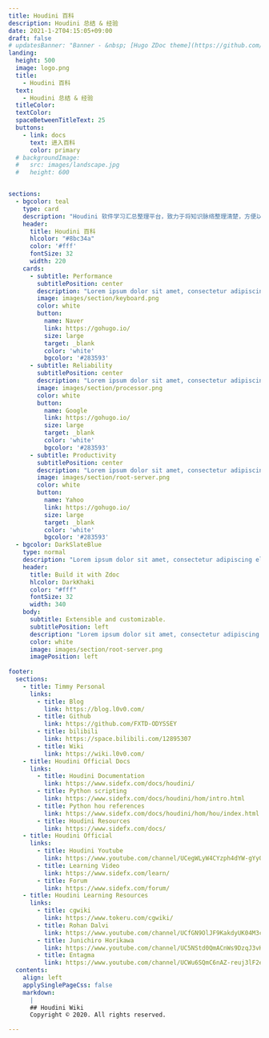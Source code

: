 ```yaml
---
title: Houdini 百科
description: Houdini 总结 & 经验
date: 2021-1-2T04:15:05+09:00
draft: false
# updatesBanner: "Banner - &nbsp; [Hugo ZDoc theme](https://github.com/zzossig/hugo-theme-zdoc) &nbsp; just arrived"
landing:
  height: 500
  image: logo.png
  title:
    - Houdini 百科
  text:
    - Houdini 总结 & 经验
  titleColor:
  textColor:
  spaceBetweenTitleText: 25
  buttons:
    - link: docs
      text: 进入百科
      color: primary
  # backgroundImage: 
  #   src: images/landscape.jpg
  #   height: 600


sections:
  - bgcolor: teal
    type: card
    description: "Houdini 软件学习汇总整理平台，致力于将知识脉络整理清楚，方便以后查阅学习。"
    header: 
      title: Houdini 百科
      hlcolor: "#8bc34a"
      color: '#fff'
      fontSize: 32
      width: 220
    cards:
      - subtitle: Performance
        subtitlePosition: center
        description: "Lorem ipsum dolor sit amet, consectetur adipiscing elit. Fusce id eleifend erat. Integer eget mattis augue."
        image: images/section/keyboard.png
        color: white
        button: 
          name: Naver
          link: https://gohugo.io/
          size: large
          target: _blank
          color: 'white'
          bgcolor: '#283593'
      - subtitle: Reliability
        subtitlePosition: center
        description: "Lorem ipsum dolor sit amet, consectetur adipiscing elit. Fusce id eleifend erat. Integer eget mattis augue. Suspendisse semper laoreet tortor sed convallis. Nulla ac euismod lorem"
        image: images/section/processor.png
        color: white
        button: 
          name: Google
          link: https://gohugo.io/
          size: large
          target: _blank
          color: 'white'
          bgcolor: '#283593'
      - subtitle: Productivity
        subtitlePosition: center
        description: "Lorem ipsum dolor sit amet, consectetur adipiscing elit. Fusce id eleifend erat. Integer eget mattis augue. Suspendisse semper laoreet tortor sed convallis. Nulla ac euismod lorem"
        image: images/section/root-server.png
        color: white
        button: 
          name: Yahoo
          link: https://gohugo.io/
          size: large
          target: _blank
          color: 'white'
          bgcolor: '#283593'
  - bgcolor: DarkSlateBlue
    type: normal
    description: "Lorem ipsum dolor sit amet, consectetur adipiscing elit. Fusce id eleifend erat. Integer eget mattis augue. Suspendisse semper laoreet tortor sed convallis. Nulla ac euismod lorem"
    header:
      title: Build it with Zdoc
      hlcolor: DarkKhaki
      color: "#fff"
      fontSize: 32
      width: 340
    body:
      subtitle: Extensible and customizable.
      subtitlePosition: left
      description: "Lorem ipsum dolor sit amet, consectetur adipiscing elit. Fusce id eleifend erat. Integer eget mattis augue. Suspendisse semper laoreet tortor sed convallis. Nulla ac euismod lorem"
      color: white
      image: images/section/root-server.png
      imagePosition: left
      
footer:
  sections:
    - title: Timmy Personal
      links:
        - title: Blog
          link: https://blog.l0v0.com/
        - title: Github
          link: https://github.com/FXTD-ODYSSEY
        - title: bilibili
          link: https://space.bilibili.com/12895307
        - title: Wiki
          link: https://wiki.l0v0.com/
    - title: Houdini Official Docs 
      links:
        - title: Houdini Documentation
          link: https://www.sidefx.com/docs/houdini/
        - title: Python scripting
          link: https://www.sidefx.com/docs/houdini/hom/intro.html
        - title: Python hou references
          link: https://www.sidefx.com/docs/houdini/hom/hou/index.html
        - title: Houdini Resources 
          link: https://www.sidefx.com/docs/
    - title: Houdini Official
      links:
        - title: Houdini Youtube
          link: https://www.youtube.com/channel/UCegWLyW4CYzph4dYW-gYy0g
        - title: Learning Video
          link: https://www.sidefx.com/learn/
        - title: Forum
          link: https://www.sidefx.com/forum/
    - title: Houdini Learning Resources
      links:
        - title: cgwiki
          link: https://www.tokeru.com/cgwiki/
        - title: Rohan Dalvi
          link: https://www.youtube.com/channel/UCfGN9OlJF9KakdyUK04M3cA
        - title: Junichiro Horikawa
          link: https://www.youtube.com/channel/UC5NStd0QmACnWs9DzqJ3vHg
        - title: Entagma
          link: https://www.youtube.com/channel/UCWu6SQmC6nAZ-reuj3lF2eQ
  contents: 
    align: left
    applySinglePageCss: false
    markdown:
      |
      ## Houdini Wiki
      Copyright © 2020. All rights reserved.

---
```

